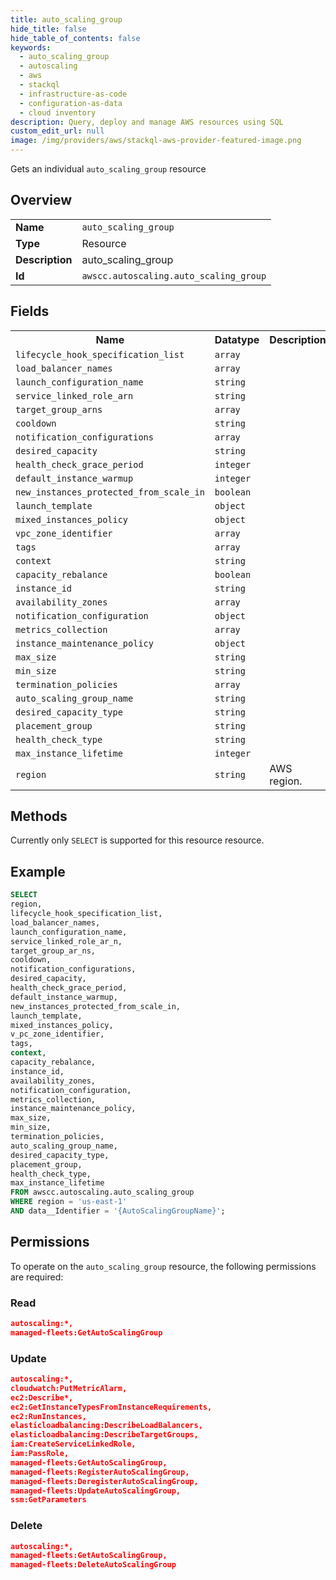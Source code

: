 ```yaml
---
title: auto_scaling_group
hide_title: false
hide_table_of_contents: false
keywords:
  - auto_scaling_group
  - autoscaling
  - aws
  - stackql
  - infrastructure-as-code
  - configuration-as-data
  - cloud inventory
description: Query, deploy and manage AWS resources using SQL
custom_edit_url: null
image: /img/providers/aws/stackql-aws-provider-featured-image.png
---
```

Gets an individual <code>auto_scaling_group</code> resource

## Overview
<table><tbody>
<tr><td><b>Name</b></td><td><code>auto_scaling_group</code></td></tr>
<tr><td><b>Type</b></td><td>Resource</td></tr>
<tr><td><b>Description</b></td><td>auto_scaling_group</td></tr>
<tr><td><b>Id</b></td><td><code>awscc.autoscaling.auto_scaling_group</code></td></tr>
</tbody></table>

## Fields
<table><tbody>
<tr><th>Name</th><th>Datatype</th><th>Description</th></tr>
<tr><td><code>lifecycle_hook_specification_list</code></td><td><code>array</code></td><td></td></tr>
<tr><td><code>load_balancer_names</code></td><td><code>array</code></td><td></td></tr>
<tr><td><code>launch_configuration_name</code></td><td><code>string</code></td><td></td></tr>
<tr><td><code>service_linked_role_arn</code></td><td><code>string</code></td><td></td></tr>
<tr><td><code>target_group_arns</code></td><td><code>array</code></td><td></td></tr>
<tr><td><code>cooldown</code></td><td><code>string</code></td><td></td></tr>
<tr><td><code>notification_configurations</code></td><td><code>array</code></td><td></td></tr>
<tr><td><code>desired_capacity</code></td><td><code>string</code></td><td></td></tr>
<tr><td><code>health_check_grace_period</code></td><td><code>integer</code></td><td></td></tr>
<tr><td><code>default_instance_warmup</code></td><td><code>integer</code></td><td></td></tr>
<tr><td><code>new_instances_protected_from_scale_in</code></td><td><code>boolean</code></td><td></td></tr>
<tr><td><code>launch_template</code></td><td><code>object</code></td><td></td></tr>
<tr><td><code>mixed_instances_policy</code></td><td><code>object</code></td><td></td></tr>
<tr><td><code>vpc_zone_identifier</code></td><td><code>array</code></td><td></td></tr>
<tr><td><code>tags</code></td><td><code>array</code></td><td></td></tr>
<tr><td><code>context</code></td><td><code>string</code></td><td></td></tr>
<tr><td><code>capacity_rebalance</code></td><td><code>boolean</code></td><td></td></tr>
<tr><td><code>instance_id</code></td><td><code>string</code></td><td></td></tr>
<tr><td><code>availability_zones</code></td><td><code>array</code></td><td></td></tr>
<tr><td><code>notification_configuration</code></td><td><code>object</code></td><td></td></tr>
<tr><td><code>metrics_collection</code></td><td><code>array</code></td><td></td></tr>
<tr><td><code>instance_maintenance_policy</code></td><td><code>object</code></td><td></td></tr>
<tr><td><code>max_size</code></td><td><code>string</code></td><td></td></tr>
<tr><td><code>min_size</code></td><td><code>string</code></td><td></td></tr>
<tr><td><code>termination_policies</code></td><td><code>array</code></td><td></td></tr>
<tr><td><code>auto_scaling_group_name</code></td><td><code>string</code></td><td></td></tr>
<tr><td><code>desired_capacity_type</code></td><td><code>string</code></td><td></td></tr>
<tr><td><code>placement_group</code></td><td><code>string</code></td><td></td></tr>
<tr><td><code>health_check_type</code></td><td><code>string</code></td><td></td></tr>
<tr><td><code>max_instance_lifetime</code></td><td><code>integer</code></td><td></td></tr>
<tr><td><code>region</code></td><td><code>string</code></td><td>AWS region.</td></tr>

</tbody></table>

## Methods
Currently only <code>SELECT</code> is supported for this resource resource.

## Example
```sql
SELECT
region,
lifecycle_hook_specification_list,
load_balancer_names,
launch_configuration_name,
service_linked_role_ar_n,
target_group_ar_ns,
cooldown,
notification_configurations,
desired_capacity,
health_check_grace_period,
default_instance_warmup,
new_instances_protected_from_scale_in,
launch_template,
mixed_instances_policy,
v_pc_zone_identifier,
tags,
context,
capacity_rebalance,
instance_id,
availability_zones,
notification_configuration,
metrics_collection,
instance_maintenance_policy,
max_size,
min_size,
termination_policies,
auto_scaling_group_name,
desired_capacity_type,
placement_group,
health_check_type,
max_instance_lifetime
FROM awscc.autoscaling.auto_scaling_group
WHERE region = 'us-east-1'
AND data__Identifier = '{AutoScalingGroupName}';
```

## Permissions

To operate on the <code>auto_scaling_group</code> resource, the following permissions are required:

### Read
```json
autoscaling:*,
managed-fleets:GetAutoScalingGroup
```

### Update
```json
autoscaling:*,
cloudwatch:PutMetricAlarm,
ec2:Describe*,
ec2:GetInstanceTypesFromInstanceRequirements,
ec2:RunInstances,
elasticloadbalancing:DescribeLoadBalancers,
elasticloadbalancing:DescribeTargetGroups,
iam:CreateServiceLinkedRole,
iam:PassRole,
managed-fleets:GetAutoScalingGroup,
managed-fleets:RegisterAutoScalingGroup,
managed-fleets:DeregisterAutoScalingGroup,
managed-fleets:UpdateAutoScalingGroup,
ssm:GetParameters
```

### Delete
```json
autoscaling:*,
managed-fleets:GetAutoScalingGroup,
managed-fleets:DeleteAutoScalingGroup
```

